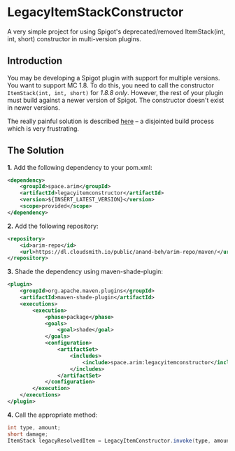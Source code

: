 # LegacyItemStackConstructor
A very simple project for using Spigot's deprecated/removed ItemStack(int, int, short) constructor in multi-version plugins.

## Introduction

You may be developing a Spigot plugin with support for multiple versions. You want to support MC 1.8. To do this, you need to call the constructor `ItemStack(int, int, short)` for *1.8.8 only*. However, the rest of your plugin must build against a newer version of Spigot. The constructor doesn't exist in newer versions.

The really painful solution is described [here](https://github.com/pablo67340/GUIShop/pull/44#issuecomment-601844449) – a disjointed build process which is very frustrating.

## The Solution

**1.** Add the following dependency to your pom.xml:
```xml
<dependency>
	<groupId>space.arim</groupId>
	<artifactId>legacyitemconstructor</artifactId>
	<version>${INSERT_LATEST_VERSION}</version>
	<scope>provided</scope>
</dependency>
```

**2.** Add the following repository:
```xml
<repository>
	<id>arim-repo</id>
	<url>https://dl.cloudsmith.io/public/anand-beh/arim-repo/maven/</url>
</repository>
```

**3.** Shade the dependency using maven-shade-plugin:
```xml
<plugin>
	<groupId>org.apache.maven.plugins</groupId>
	<artifactId>maven-shade-plugin</artifactId>
	<executions>
		<execution>
			<phase>package</phase>
			<goals>
				<goal>shade</goal>
			</goals>
			<configuration>
				<artifactSet>
					<includes>
						<include>space.arim:legacyitemconstructor</include>
					</includes>
				</artifactSet>
			</configuration>
		</execution>
	</executions>
</plugin>
```

**4.** Call the appropriate method:
```java
int type, amount;
short damage;
ItemStack legacyResolvedItem = LegacyItemConstructor.invoke(type, amount, damage);
```
